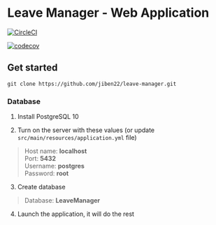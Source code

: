 # Leave Manager - Web Application

[![CircleCI](https://circleci.com/gh/jiben22/leave-manager/tree/database.svg?style=svg)](https://circleci.com/gh/jiben22/leave-manager/tree/database)

[![codecov](https://codecov.io/gh/jiben22/leave-manager/branch/database/graph/badge.svg)](https://codecov.io/gh/jiben22/leave-manager/branch/database)

## Get started

`git clone https://github.com/jiben22/leave-manager.git`

### Database

1. Install PostgreSQL 10

2. Turn on the server with these values (or update `src/main/resources/application.yml` file)
> Host name: **localhost** \
> Port: **5432** \
> Username: **postgres** \
> Password: **root**

3. Create database
> Database: **LeaveManager**

4. Launch the application, it will do the rest
